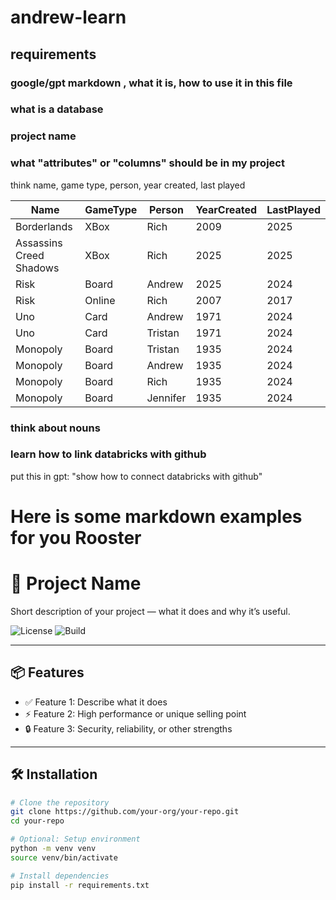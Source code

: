 # andrew-learn

## requirements

### google/gpt markdown , what it is, how to use it in this file
### what is a database
### project name
### what "attributes" or "columns" should be in my project
think name, game type, person, year created, last played

| Name | GameType | Person | YearCreated | LastPlayed |
|--------------|--------------|--------------|--------------|--------------|
| Borderlands | XBox | Rich | 2009 | 2025 |
| Assassins Creed Shadows | XBox  | Rich | 2025 | 2025 |
| Risk | Board  | Andrew | 2025 | 2024 |
| Risk | Online  | Rich | 2007 | 2017 |
| Uno | Card  | Andrew | 1971 | 2024 |
| Uno | Card  | Tristan | 1971 | 2024 |
| Monopoly | Board  | Tristan | 1935 | 2024 |
| Monopoly | Board  | Andrew | 1935 | 2024 |
| Monopoly | Board  | Rich | 1935 | 2024 |
| Monopoly | Board  | Jennifer | 1935 | 2024 |



### think about nouns

### learn how to link databricks with github
put this in gpt: "show how to connect databricks with github"


# Here is some markdown examples for you Rooster

# 🚀 Project Name

Short description of your project — what it does and why it’s useful.

![License](https://img.shields.io/badge/license-MIT-blue.svg)
![Build](https://img.shields.io/github/actions/workflow/status/roatanrich/andrew-learn/ci.yml)

---

## 📦 Features

- ✅ Feature 1: Describe what it does
- ⚡ Feature 2: High performance or unique selling point
- 🔒 Feature 3: Security, reliability, or other strengths

---

## 🛠️ Installation

```bash
# Clone the repository
git clone https://github.com/your-org/your-repo.git
cd your-repo

# Optional: Setup environment
python -m venv venv
source venv/bin/activate

# Install dependencies
pip install -r requirements.txt



